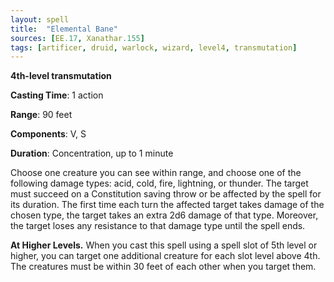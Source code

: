 ```yaml
---
layout: spell
title:  "Elemental Bane"
sources: [EE.17, Xanathar.155]
tags: [artificer, druid, warlock, wizard, level4, transmutation]
---
```


**4th-level transmutation**

**Casting Time**: 1 action

**Range**: 90 feet

**Components**: V, S

**Duration**: Concentration, up to 1 minute

Choose one creature you can see within range, and choose one of the following damage types: acid, cold, fire, lightning, or thunder. The target must succeed on a Constitution saving throw or be affected by the spell for its duration. The first time each turn the affected target takes damage of the chosen type, the target takes an extra 2d6 damage of that type. Moreover, the target loses any resistance to that damage type until the spell ends.

**At Higher Levels.** When you cast this spell using a spell slot of 5th level or higher, you can target one additional creature for each slot level above 4th. The creatures must be within 30 feet of each other when you target them.
